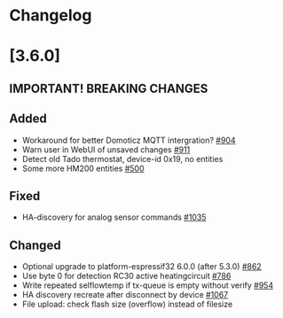 # Changelog

# [3.6.0]

## **IMPORTANT! BREAKING CHANGES**

## Added

- Workaround for better Domoticz MQTT intergration? [#904](https://github.com/emsesp/EMS-ESP32/issues/904)
- Warn user in WebUI of unsaved changes [#911](https://github.com/emsesp/EMS-ESP32/issues/911)
- Detect old Tado thermostat, device-id 0x19, no entities
- Some more HM200 entities [#500](https://github.com/emsesp/EMS-ESP32/issues/500)

## Fixed

- HA-discovery for analog sensor commands [#1035](https://github.com/emsesp/EMS-ESP32/issues/1035)

## Changed

- Optional upgrade to platform-espressif32 6.0.0 (after 5.3.0) [#862](https://github.com/emsesp/EMS-ESP32/issues/862)
- Use byte 0 for detection RC30 active heatingcircuit [#786](https://github.com/emsesp/EMS-ESP32/issues/786)
- Write repeated selflowtemp if tx-queue is empty without verify [#954](https://github.com/emsesp/EMS-ESP32/issues/954)
- HA discovery recreate after disconnect by device [#1067](https://github.com/emsesp/EMS-ESP32/issues/1067)
- File upload: check flash size (overflow) instead of filesize
